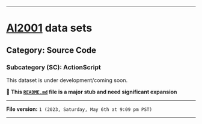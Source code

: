 
***

# [AI2001](https://github.com/seanpm2001/AI2001/) data sets

## Category: Source Code

### Subcategory (SC): ActionScript

This dataset is under development/coming soon.

**🌱️ This [`README.md`](/README.md) file is a major stub and need significant expansion**

***

**File version:** `1 (2023, Saturday, May 6th at 9:09 pm PST)`

***
